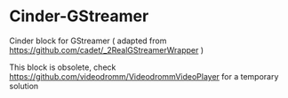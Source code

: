 Cinder-GStreamer
============

Cinder block for GStreamer ( adapted from https://github.com/cadet/_2RealGStreamerWrapper )

This block is obsolete, check https://github.com/videodromm/VideodrommVideoPlayer for a temporary solution
